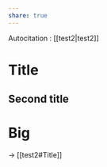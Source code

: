 ```yaml
---
share: true
---
```


Autocitation : [[test2|test2]]

# Title

## Second title


# Big

→  [[test2#Title]]

